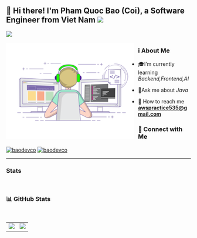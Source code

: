 ## 🌱 Hi there! I'm Pham Quoc Bao (Coi), a Software Engineer from Viet Nam <img src="/Handwave.gif" width="25">


[![](https://visitcount.itsvg.in/api?id=baoqp19&label=Profile%20Views&color=0&icon=8&pretty=true)](https://visitcount.itsvg.in)

<img align="right" alt="GIF" src="./img/Progamming.gif" width="350" style="float: left; margin-right: 10px;"/>

### ℹ️ About Me

- 🎓I’m currently learning *Backend,Frontend,AI*

- 🔭Ask me about *Java*

- 💬 How to reach me **awspractice535@gmail.com**

### 🤝 Connect with Me

<p align="left">
<a href="https://linkedin.com/in/baodevco" target="blank"><img align="center" src="https://raw.githubusercontent.com/rahuldkjain/github-profile-readme-generator/master/src/images/icons/Social/linked-in-alt.svg" alt="baodevco" height="30" width="40" /></a>
<a href="https://fb.com/pqbao.05" target="blank"><img align="center" src="https://raw.githubusercontent.com/rahuldkjain/github-profile-readme-generator/master/src/images/icons/Social/facebook.svg" alt="baodevco" height="30" width="40" /></a>
</p>

<hr>

### Stats

<br>

### 📊 GitHub Stats

<br>
<table align="center">
  <tr>
    <td><img src="https://github-readme-stats.vercel.app/api?username=baoqp19&show_icons=true" height="210px"/></td>
    <td><img src="https://github-readme-stats.vercel.app/api/top-langs/?username=baoqp19&layout=compact" height="210px"/></td>
  </tr>
</table>

<br><br>


